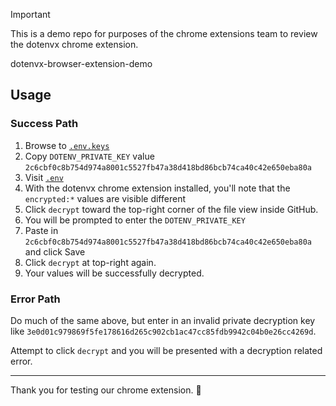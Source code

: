 > [!IMPORTANT]
>
> This is a demo repo for purposes of the chrome extensions team to review the dotenvx chrome extension.
>
> dotenvx-browser-extension-demo

## Usage

### Success Path

1. Browse to [`.env.keys`](https://github.com/dotenvx/dotenvx-browser-extension-demo/blob/main/.env.keys#L7)
2. Copy `DOTENV_PRIVATE_KEY` value `2c6cbf0c8b754d974a8001c5527fb47a38d418bd86bcb74ca40c42e650eba80a`
3. Visit [`.env`](https://github.com/dotenvx/dotenvx-browser-extension-demo/blob/main/.env)
4. With the dotenvx chrome extension installed, you'll note that the `encrypted:*` values are visible different
5. Click `decrypt` toward the top-right corner of the file view inside GitHub.
6. You will be prompted to enter the `DOTENV_PRIVATE_KEY`
7. Paste in `2c6cbf0c8b754d974a8001c5527fb47a38d418bd86bcb74ca40c42e650eba80a` and click Save
8. Click `decrypt` at top-right again.
9. Your values will be successfully decrypted.

### Error Path

Do much of the same above, but enter in an invalid private decryption key like `3e0d01c979869f5fe178616d265c902cb1ac47cc85fdb9942c04b0e26cc4269d`.

Attempt to click `decrypt` and you will be presented with a decryption related error.

---

Thank you for testing our chrome extension. 🙏
